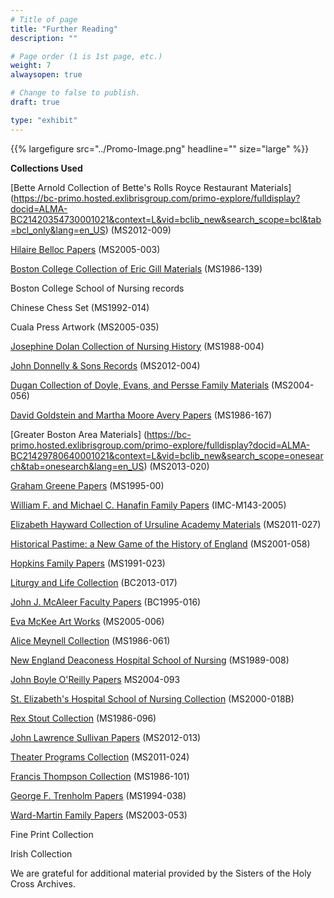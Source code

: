 ```yaml
---
# Title of page
title: "Further Reading"
description: ""

# Page order (1 is 1st page, etc.)
weight: 7
alwaysopen: true

# Change to false to publish.
draft: true

type: "exhibit"
---
```

{{% largefigure src="../Promo-Image.png" headline="" size="large" %}}

**Collections Used**



[Bette Arnold Collection of Bette's Rolls Royce Restaurant Materials] (https://bc-primo.hosted.exlibrisgroup.com/primo-explore/fulldisplay?docid=ALMA-BC21420354730001021&context=L&vid=bclib_new&search_scope=bcl&tab=bcl_only&lang=en_US) (MS2012-009)

[Hilaire Belloc Papers](https://bc-primo.hosted.exlibrisgroup.com/permalink/f/l6ucgu/ALMA-BC21311957810001021) (MS2005-003)

[Boston College Collection of Eric Gill Materials](https://bc-primo.hosted.exlibrisgroup.com/primo-explore/fulldisplay?docid=ALMA-BC21344683760001021&context=L&vid=bclib_new&search_scope=bcl&tab=bcl_only&lang=en_US) (MS1986-139)

Boston College School of Nursing records

Chinese Chess Set (MS1992-014)

Cuala Press Artwork (MS2005-035)

[Josephine Dolan Collection of Nursing History](https://bc-primo.hosted.exlibrisgroup.com/primo-explore/fulldisplay?docid=ALMA-BC21352781560001021&context=L&vid=bclib_new&search_scope=onesearch&tab=onesearch&lang=en_US) (MS1988-004)

[John Donnelly & Sons Records](https://bc-primo.hosted.exlibrisgroup.com/primo-explore/fulldisplay?docid=ALMA-BC21420112970001021&context=L&vid=bclib_new&search_scope=onesearch&tab=onesearch&lang=en_US)  (MS2012-004)

[Dugan Collection of Doyle, Evans, and Persse Family Materials](https://bc-primo.hosted.exlibrisgroup.com/primo-explore/fulldisplay?docid=ALMA-BC21333225820001021&context=L&vid=bclib_new&search_scope=onesearch&tab=onesearch&lang=en_US) (MS2004-056)

[David Goldstein and Martha Moore Avery Papers](https://bc-primo.hosted.exlibrisgroup.com/primo-explore/fulldisplay?docid=ALMA-BC21387017070001021&context=L&vid=bclib_new&search_scope=onesearch&tab=onesearch&lang=en_US) (MS1986-167)

[Greater Boston Area Materials] (https://bc-primo.hosted.exlibrisgroup.com/primo-explore/fulldisplay?docid=ALMA-BC21429780640001021&context=L&vid=bclib_new&search_scope=onesearch&tab=onesearch&lang=en_US) (MS2013-020)

[Graham Greene Papers](https://bc-primo.hosted.exlibrisgroup.com/primo-explore/fulldisplay?docid=ALMA-BC21351254200001021&context=L&vid=bclib_new&search_scope=onesearch&tab=onesearch&lang=en_US) (MS1995-00)

[William F. and Michael C. Hanafin Family Papers](https://bc-primo.hosted.exlibrisgroup.com/primo-explore/fulldisplay?docid=ALMA-BC21475898300001021&context=L&vid=bclib_new&search_scope=onesearch&tab=onesearch&lang=en_US) (IMC-M143-2005)

[Elizabeth Hayward Collection of Ursuline Academy Materials](https://bc-primo.hosted.exlibrisgroup.com/primo-explore/fulldisplay?docid=ALMA-BC21419981350001021&context=L&vid=bclib_new&search_scope=onesearch&tab=onesearch&lang=en_US) (MS2011-027)

[Historical Pastime: a New Game of the History of England](https://bc-primo.hosted.exlibrisgroup.com/permalink/f/l6ucgu/ALMA-BC21338002760001021) (MS2001-058)

[Hopkins Family Papers](https://bc-primo.hosted.exlibrisgroup.com/primo-explore/fulldisplay?docid=ALMA-BC21380054540001021&context=L&vid=bclib_new&search_scope=bcl&tab=bcl_only&lang=en_US) (MS1991-023)

[Liturgy and Life Collection](https://bc-primo.hosted.exlibrisgroup.com/primo-explore/fulldisplay?docid=ALMA-BC21440260550001021&context=L&vid=bclib_new&search_scope=bcl&tab=bcl_only&lang=en_US) (BC2013-017)

[John J. McAleer Faculty Papers](https://bc-primo.hosted.exlibrisgroup.com/primo-explore/fulldisplay?docid=ALMA-BC21349383200001021&context=L&vid=bclib_new&search_scope=bcl&tab=bcl_only&lang=en_US) (BC1995-016)

[Eva McKee Art Works](https://bc-primo.hosted.exlibrisgroup.com/primo-explore/fulldisplay?docid=ALMA-BC21355787120001021&context=L&vid=bclib_new&search_scope=bcl&tab=bcl_only&lang=en_US) (MS2005-006)

[Alice Meynell Collection](https://bc-primo.hosted.exlibrisgroup.com/primo-explore/fulldisplay?docid=ALMA-BC21330996430001021&context=L&vid=bclib_new&search_scope=bcl&tab=bcl_only&lang=en_US) (MS1986-061)

[New England Deaconess Hospital School of Nursing](https://bc-primo.hosted.exlibrisgroup.com/primo-explore/fulldisplay?docid=ALMA-BC21352763480001021&context=L&vid=bclib_new&search_scope=bcl&tab=bcl_only&lang=en_US) (MS1989-008)

[John Boyle O'Reilly Papers](https://bc-primo.hosted.exlibrisgroup.com/primo-explore/fulldisplay?docid=ALMA-BC21344683520001021&context=L&vid=bclib_new&search_scope=bcl&tab=bcl_only&lang=en_US) MS2004-093

[St. Elizabeth's Hospital School of Nursing Collection](https://bc-primo.hosted.exlibrisgroup.com/primo-explore/fulldisplay?docid=ALMA-BC21459187360001021&context=L&vid=bclib_new&search_scope=bcl&tab=bcl_only&lang=en_US) (MS2000-018B)

[Rex Stout Collection](https://bc-primo.hosted.exlibrisgroup.com/primo-explore/fulldisplay?docid=ALMA-BC21323242860001021&context=L&vid=bclib_new&search_scope=bcl&tab=bcl_only&lang=en_US) (MS1986-096)

[John Lawrence Sullivan Papers](https://bc-primo.hosted.exlibrisgroup.com/primo-explore/fulldisplay?docid=ALMA-BC21422799570001021&context=L&vid=bclib_new&search_scope=bcl&tab=bcl_only&lang=en_US) (MS2012-013)

[Theater Programs Collection](https://bc-primo.hosted.exlibrisgroup.com/primo-explore/fulldisplay?docid=ALMA-BC21421401050001021&context=L&vid=bclib_new&search_scope=bcl&tab=bcl_only&lang=en_US) (MS2011-024)

[Francis Thompson Collection](https://bc-primo.hosted.exlibrisgroup.com/primo-explore/fulldisplay?docid=ALMA-BC21352762990001021&context=L&vid=bclib_new&search_scope=bcl&tab=bcl_only&lang=en_US) (MS1986-101)

[George F. Trenholm Papers](https://bc-primo.hosted.exlibrisgroup.com/primo-explore/fulldisplay?docid=ALMA-BC21351132040001021&context=L&vid=bclib_new&search_scope=bcl&tab=bcl_only&lang=en_US) (MS1994-038)

[Ward-Martin Family Papers](https://bc-primo.hosted.exlibrisgroup.com/primo-explore/fulldisplay?docid=ALMA-BC21343900840001021&context=L&vid=bclib_new&search_scope=bcl&tab=bcl_only&lang=en_US) (MS2003-053)


Fine Print Collection

Irish Collection

We are grateful for additional material provided by the Sisters of the Holy Cross Archives.
